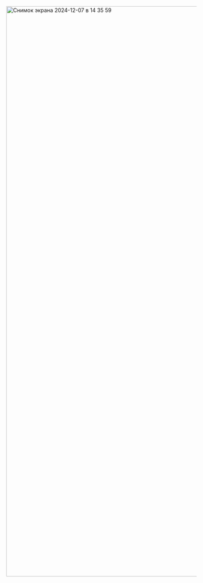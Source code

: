 <img width="1512" alt="Снимок экрана 2024-12-07 в 14 35 59" src="https://github.com/user-attachments/assets/45765ffc-d81d-4985-ab4b-fcdbdfd000cc">
